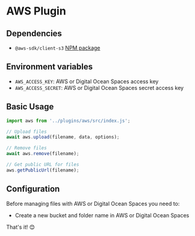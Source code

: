 # AWS Plugin

## Dependencies

- `@aws-sdk/client-s3` [NPM package](https://www.npmjs.com/package/@aws-sdk/client-s3)

## Environment variables

- `AWS_ACCESS_KEY`: AWS or Digital Ocean Spaces access key
- `AWS_ACCESS_SECRET`: AWS or Digital Ocean Spaces secret access key

## Basic Usage

```js
import aws from '../plugins/aws/src/index.js';

// Upload files
await aws.upload(filename, data, options);

// Remove files
await aws.remove(filename);

// Get public URL for files
aws.getPublicUrl(filename);
```

## Configuration

Before managing files with AWS or Digital Ocean Spaces you need to:

- Create a new bucket and folder name in AWS or Digital Ocean Spaces

That's it! 😊

